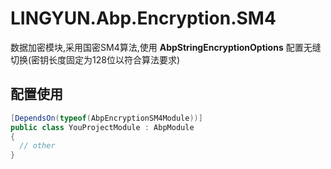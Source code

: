 # LINGYUN.Abp.Encryption.SM4

数据加密模块,采用国密SM4算法,使用 **AbpStringEncryptionOptions** 配置无缝切换(密钥长度固定为128位以符合算法要求)  

## 配置使用


```csharp
[DependsOn(typeof(AbpEncryptionSM4Module))]
public class YouProjectModule : AbpModule
{
  // other
}
```
